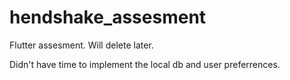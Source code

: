 # hendshake_assesment

Flutter assesment. Will delete later.

Didn't have time to implement the local db and user preferrences.
